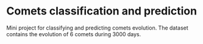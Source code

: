 # Comets classification and prediction
Mini project for classifying and predicting comets evolution.
The dataset contains the evolution of 6 comets during 3000 days. 
